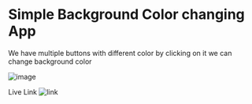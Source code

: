 # Simple Background Color changing App

We have multiple buttons with different color by clicking on it we can change background color

![image](https://github.com/alokprinc/background_button/assets/90169991/c95cfdd1-fbc5-4d1f-bb8a-10333695d0f4)

Live Link ![link](https://main--celebrated-cassata-a58db7.netlify.app/)
